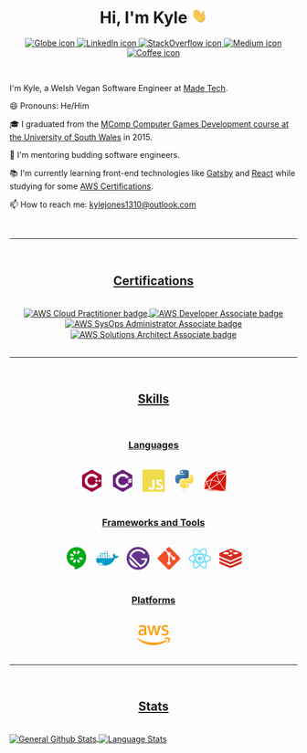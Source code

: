 <div title="Title">
  <h1 align="center">
    Hi, I'm Kyle <img width="28px" alt="waving hand animation" src="./assets/images/waving_hand.gif">
  </h1>
</div>

<!--Socials-->
<div title="Socials">
  <p align="center">
    <a href= "https://kylejones.io" title="Go to my website">
      <img width="28" alt="Globe icon" src="https://img.icons8.com/material-outlined/30/689d6a/geography.png"/>
    </a>
    <a href="https://www.linkedin.com/in/kylejones1310/" title="Go to my LinkedIn Profile">
      <img width="28" alt="LinkedIn icon" src="https://img.icons8.com/material-outlined/30/689d6a/linkedin.png" />
    </a>
    <a href="https://stackoverflow.com/story/kylejones" title="Go to my Stack Overflow Profile">
      <img width="28" alt="StackOverflow icon" src="https://img.icons8.com/metro/26/689d6a/stackoverflow.png" />
    </a>
    <a href="https://kyle-jones.medium.com/" title="Go to my Medium Profile">
      <img width="28" alt="Medium icon" src="https://img.icons8.com/ios-filled/30/689d6a/medium-new.png" />
    </a>
    <a href="https://www.buymeacoffee.com/KyleJones" title="Buy me a Coffee">
      <img width="28" alt="Coffee icon" src="https://img.icons8.com/material-outlined/30/689d6a/cafe.png" />
    </a>
  </p>
</div>

<br>

<!--About Me-->
<div title="About Me">
  <p align="left">
    I'm Kyle, a Welsh Vegan Software Engineer at <a href="https://www.madetech.com/" title="Find out more about Made Tech">Made Tech</a>. 

  😄 Pronouns: He/Him

  🎓 I graduated from the <a href="https://www.southwales.ac.uk/courses/mcomp-computer-games-development.html" title="See the course overview">MComp Computer Games Development course at the University of South Wales</a> in 2015.

  🌱 I'm mentoring budding software engineers.

  📚 I'm currently learning front-end technologies like <a href="https://www.gatsbyjs.com/" title="Find out more about Gatsby here">Gatsby</a> and <a href="https://reactjs.org/" title="Find out more about React here">React</a> while studying for some <a href="https://www.credly.com/users/kyle-jones.ca340517/badges" title="See my certifications">AWS Certifications</a>.

  📫 How to reach me: <a href="mailto:kylejones1310@outlook.com">kylejones1310@outlook.com</a>
  </p>
</div>

<br>
<hr>
<br>

<!--Certifications-->
<div title="Certifications">
  <h2 align="center">
    <u>Certifications</u>
  </h2>

  <br>

  <div align="center">
    <a href="https://www.credly.com/badges/e45a55dc-8303-4359-bfc4-1fd6b5237985/public_url" title="View Certification">
      <img height=120 alt="AWS Cloud Practitioner badge" align="center" src="https://images.credly.com/size/340x340/images/00634f82-b07f-4bbd-a6bb-53de397fc3a6/image.png" />
    </a>
    <a href="https://www.credly.com/badges/b84a373c-5a8b-4edc-ba47-1b3809d3e470/public_url" title="View Certification">
      <img height=120 alt="AWS Developer Associate badge" align="center" src="https://images.credly.com/size/340x340/images/b9feab85-1a43-4f6c-99a5-631b88d5461b/image.png" />
    </a>
    <a href="https://www.credly.com/badges/537e404c-fb51-4558-9d8c-296ed9576eb6/public_url" title="View Certification">
      <img height=120 alt="AWS SysOps Administrator Associate badge" align="center" src="https://images.credly.com/size/340x340/images/f0d3fbb9-bfa7-4017-9989-7bde8eaf42b1/image.png" />
    </a>
    <a href="https://www.credly.com/badges/c6b37b4d-0502-486e-a875-b456c99041e8/public_url" title="View Certification">
      <img height=120 alt="AWS Solutions Architect Associate badge" align="center" src="https://images.credly.com/size/340x340/images/0e284c3f-5164-4b21-8660-0d84737941bc/image.png" />
    </a>
  </div>
</div>

<br>
<hr>
<br>

<!--Skills-->
<div title="Skills">
  <h2 align="center">
    <u>Skills</u>
  </h2>

  <br>

  <div align="center" title="Languages">
    <h3>
      <u>Languages</u>
    </h3>
    <br>
    <span style="margin:5px">
	    <img title="C++" alt="C++" src="./assets/images/cplusplus.svg" height="40" />
    </span>
    <span style="margin:5px">
	    <img title="C#" alt="C#" src="./assets/images/csharp.svg" height="40" />
    </span>
    <span style="margin:5px">
	    <img title="JavaScript" alt="Ruby" src="./assets/images/javascript.svg" height="40" />
    </span>
    <span style="margin:5px">
      <img title="Python" alt="Python" src="./assets/images/python.svg" height="40" />
    </span>
    <span style="margin:5px">
	    <img title="Ruby" alt="Ruby" src="./assets/images/ruby.svg" height="40" />
    </span>
  </div>
  <br>
  <div align="center" title="Frameworks">
    <h3>
      <u>Frameworks and Tools</u>
    </h3>
    <br>
    <span style="margin:5px">
      <img title="Cucumber" alt="Cucumber" src="./assets/images/cucumber.svg" height="40" />
    </span>
    <span style="margin:5px">
      <img title="Docker" alt="Docker" src="./assets/images/docker.svg" height="40" />
    </span>
    <span style="margin:5px">
      <img title="Gatsby" alt="Gatsby" src="./assets/images/gatsby.svg" height="40" />
    </span>
    <span style="margin:5px">
      <img title="Git" alt="Git" src="./assets/images/git.svg" height="40" />
    </span>
    <span style="margin:5px">
      <img title="React" alt="React" src="./assets/images/react.svg" height="40" />
    </span>
    <span style="margin:5px">
      <img title="Redis" alt="Redis" src="./assets/images/redis.svg" height="40" />
    </span>
  </div>
  <br>
  <div align="center" title="Platforms">
    <h3>
      <u>Platforms</u>
    </h3>
    <br>
	  <span style="margin:5px">
      <img title="Amazon Web Services (AWS)" alt="Amazon Web Services (AWS)" src="./assets/images/aws.svg" height="35" />
    </span>
  </div>
</div>

<br>
<hr>
<br>

<!--Stats-->
<div title="Stats">
  <h2 align="center">
    <u>Stats</u>
  </h2>

  <br>

  <div align="justify">
    <a href="https://github.com/anuraghazra/github-readme-stats" title="Go to Source">
      <img height=175 alt="General Github Stats" align="center" src="https://github-readme-stats.vercel.app/api?username=Kerl1310&theme=tokyonight&cache_seconds=86400" />
    </a>
    <a href="https://github.com/anuraghazra/github-readme-stats" title="Go to Source">
      <img height=175 alt="Language Stats" align="center" src="https://github-readme-stats.vercel.app/api/top-langs/?username=Kerl1310&theme=tokyonight&langs_count=8&layout=compact&cache_seconds=86400" />
    </a>
  </div>
</div>
